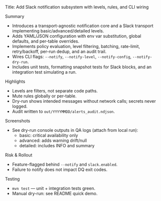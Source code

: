 Title: Add Slack notification subsystem with levels, rules, and CLI wiring

Summary
- Introduces a transport-agnostic notification core and a Slack transport implementing basic/advanced/detailed levels.
- Adds YAML/JSON configuration with env var substitution, global defaults, and per-table overrides.
- Implements policy evaluation, level filtering, batching, rate-limit, retry/backoff, per-run dedup, and an audit trail.
- Wires CLI flags: `--notify`, `--notify-level`, `--notify-config`, `--notify-dry-run`.
- Includes unit tests, formatting snapshot tests for Slack blocks, and an integration test simulating a run.

Highlights
- Levels are filters, not separate code paths.
- Mute rules globally or per-table.
- Dry-run shows intended messages without network calls; secrets never logged.
- Audit written to `out/YYYYMMDD/alerts_audit.ndjson`.

Screenshots
- See dry-run console outputs in QA logs (attach from local run):
  - basic: critical availability only
  - advanced: adds warning drift/null
  - detailed: includes INFO and summary

Risk & Rollout
- Feature-flagged behind `--notify` and `slack.enabled`.
- Failure to notify does not impact DQ exit codes.

Testing
- `mvn test` — unit + integration tests green.
- Manual dry-run: see README quick demo.

